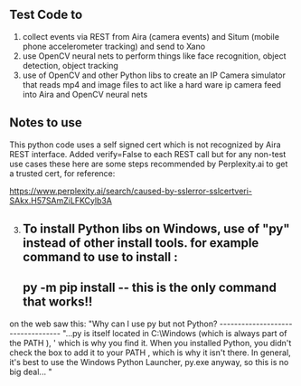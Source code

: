 Test Code to 
-----------------
1. collect events via REST from Aira (camera events) and Situm (mobile phone accelerometer tracking) and send to Xano
2. use OpenCV neural nets to perform things like face recognition, object detection, object tracking
3. use of OpenCV and other Python libs to create an IP Camera simulator that reads mp4 and image files to act like a hard ware ip camera feed into Aira and OpenCV neural nets

Notes to use
-----------------
This python code uses a self signed cert which is not recognized by Aira REST interface. Added verify=False to each REST call but for any non-test use cases these here are some steps recommended by Perplexity.ai to get a trusted cert, for reference: 

https://www.perplexity.ai/search/caused-by-sslerror-sslcertveri-SAkx.H57SAmZiLFKCylb3A

3. To install Python libs on Windows, use of "py" instead of other install tools. for example
command to use to install :
    -------------------
    py -m pip install <package>   -- this is the only command that works!!
    --------------------------------
on the web saw this: "Why can I use py but not Python?
    ----------------------------------
    "...py is itself located in C:\Windows (which is always part of the PATH ), '
    which is why you find it.  When you installed Python, you didn't check the box to add it to your PATH , which is why it isn't there. In general, it's best to use the Windows Python Launcher, py.exe anyway,  so this is no big deal... "


